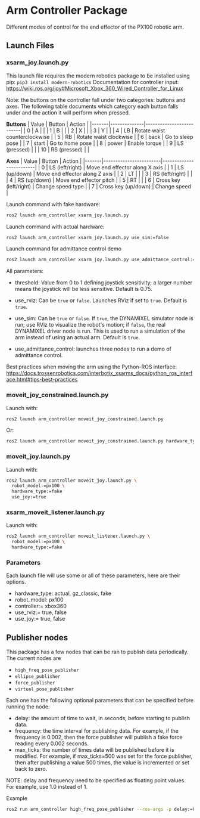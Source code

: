 # Arm Controller Package
Different modes of control for the end effector of the PX100 robotic arm.

## Launch Files

### xsarm_joy.launch.py
This launch file requires the modern robotics package to be installed using pip: `pip3 install modern-robotics`
Documentation for controller input: https://wiki.ros.org/joy#Microsoft_Xbox_360_Wired_Controller_for_Linux

Note: the buttons on the controller fall under two categories: buttons and axes. The following table documents which category each button falls under and the action it will perform when pressed.

**Buttons**
| Value | Button       | Action                   |
|-------|--------------|--------------------------|
|   0   | A            |                          |
|   1   | B            |                          |
|   2   | X            |       |
|   3   | Y            |       |
|   4   | LB           | Rotate waist counterclockwise |
|   5   | RB           | Rotate waist clockwise   |
|   6   | back         | Go to sleep pose         |
|   7   | start        | Go to home pose          |
|   8   | power        | Enable torque            |
|   9   | LS (pressed) |  |
|  10   | RS (pressed) |    |

**Axes**
| Value | Button                 | Action                  |
|-------|------------------------|-------------------------|
|   0   | LS (left/right)        | Move end effector along X axis |
|   1   | LS (up/down)           | Move end effector along Z axis |
|   2   | LT                     |                         |
|   3   | RS (left/right)        |                         |
|   4   | RS (up/down)           | Move end effector pitch |
|   5   | RT                     |                         |
|   6   | Cross key (left/right) | Change speed type       |
|   7   | Cross key (up/down)    | Change speed            |

Launch command with fake hardware:
```bash
ros2 launch arm_controller xsarm_joy.launch.py
```

Launch command with actual hardware:
```bash
ros2 launch arm_controller xsarm_joy.launch.py use_sim:=false
```

Launch command for admittance control demo
```bash
ros2 launch arm_controller xsarm_joy.launch.py use_admittance_control:=true
```

All parameters:
- threshold: Value from 0 to 1 defining joystick sensitivity; a larger number means the joystick will be less sensitive. Default is 0.75.

- use_rviz: Can be `true` or `false`. Launches RViz if set to `true`. Default is `true`.

- use_sim: Can be `true` or `false`. If `true`, the DYNAMIXEL simulator node is run; use RViz to visualize the robot's motion; if `false`, the real DYNAMIXEL driver node is run. This is used to run a simulation of the arm instead of using an actual arm. Default is `true`.

- use_admittance_control: launches three nodes to run a demo of admittance control.

Best practices when moving the arm using the Python-ROS interface: https://docs.trossenrobotics.com/interbotix_xsarms_docs/python_ros_interface.html#tips-best-practices

### moveit_joy_constrained.launch.py
Launch with:

```bash
ros2 launch arm_controller moveit_joy_constrained.launch.py
```

Or:
```bash
ros2 launch arm_controller moveit_joy_constrained.launch.py hardware_type:=actual
```

### moveit_joy.launch.py
Launch with:

```bash
ros2 launch arm_controller moveit_joy.launch.py \
  robot_model:=px100 \
  hardware_type:=fake
  use_joy:=true
```

### xsarm_moveit_listener.launch.py
Launch with:

```bash
ros2 launch arm_controller moveit_listener.launch.py \
  robot_model:=px100 \
  hardware_type:=fake
```

### Parameters
Each launch file will use some or all of these parameters, here are their options.
- hardware_type: actual, gz_classic, fake
- robot_model: px100
- controller:= xbox360
- use_rviz:= true, false
- use_joy:= true, false

## Publisher nodes
This package has a few nodes that can be ran to publish data periodically. The current nodes are
- `high_freq_pose_publisher`
- `ellipse_publisher`
- `force_publisher`
- `virtual_pose_publisher`

Each one has the following optional parameters that can be specified before running the node:
- delay: the amount of time to wait, in seconds, before starting to publish data.
- frequency: the time interval for publishing data. For example, if the frequency is 0.002, then the force publisher will publish a fake force reading every 0.002 seconds.
- max_ticks: the number of times data will be published before it is modified. For example, if max_ticks=500 was set for the force publisher, then after publishing a value 500 times, the value is incremented or set back to zero.

NOTE: delay and frequency need to be specified as floating point values. For example, use 1.0 instead of 1.

Example
```bash
ros2 run arm_controller high_freq_pose_publisher --ros-args -p delay:=0.0 -p frequency:=0.002 -p max_ticks:=250
```